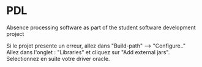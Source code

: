 # PDL
Absence processing software as part of the student software development project


Si le projet presente un erreur, allez dans "Build-path" --> "Configure.."
Allez dans l'onglet : "Libraries" et cliquez sur "Add external jars".
Selectionnez en suite votre driver oracle.
